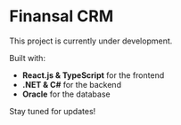 # Finansal CRM

This project is currently under development.

Built with:

- **React.js & TypeScript** for the frontend  
- **.NET & C#** for the backend  
- **Oracle** for the database

Stay tuned for updates!
